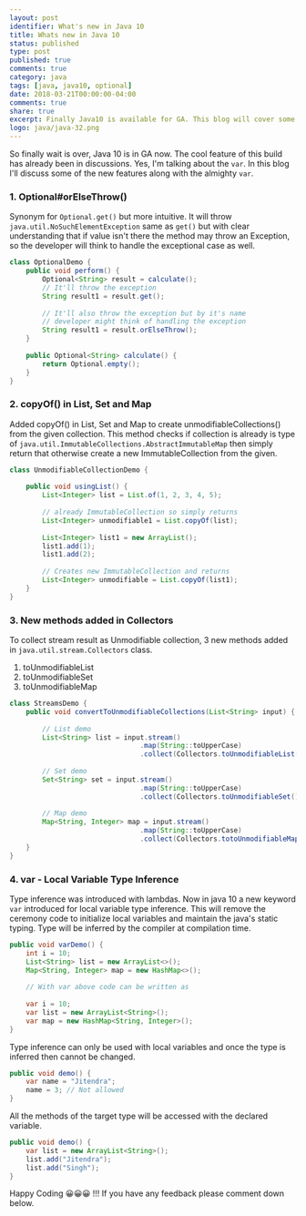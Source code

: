 ```yaml
---
layout: post
identifier: What's new in Java 10
title: Whats new in Java 10
status: published
type: post
published: true
comments: true
category: java
tags: [java, java10, optional]
date: 2018-03-21T00:00:00-04:00
comments: true
share: true
excerpt: Finally Java10 is available for GA. This blog will cover some of the new features introduced in java 10. e.g. Local Variable Type Inference, UnmodifiableCollections in java streams etc
logo: java/java-32.png
---
```


So finally wait is over, Java 10 is in GA now. The cool feature of this build has already been in discussions. Yes, I'm talking about the `var`. In this blog I'll discuss some of the new features along with the almighty `var`.

### 1. Optional#orElseThrow()
Synonym for `Optional.get()` but more intuitive. It will throw `java.util.NoSuchElementException` same as `get()` but with clear understanding that if value isn't there the method may throw an Exception, so the developer will think to handle the exceptional case as well.

```java
class OptionalDemo {
    public void perform() {
        Optional<String> result = calculate();
        // It'll throw the exception 
        String result1 = result.get();
        
        // It'll also throw the exception but by it's name
        // developer might think of handling the exception
        String result1 = result.orElseThrow();
    }
    
    public Optional<String> calculate() {
        return Optional.empty();
    }
}
```

### 2. copyOf() in List, Set and Map
Added copyOf() in List, Set and Map to create unmodifiableCollections() from the given collection. This method checks if collection is already is type of `java.util.ImmutableCollections.AbstractImmutableMap` then simply return that otherwise create a new ImmutableCollection from the given.

```java
class UnmodifiableCollectionDemo {
    
    public void usingList() {
        List<Integer> list = List.of(1, 2, 3, 4, 5);
        
        // already ImmutableCollection so simply returns
        List<Integer> unmodifiable1 = List.copyOf(list); 
        
        List<Integer> list1 = new ArrayList();
        list1.add(1);
        list1.add(2);
        
        // Creates new ImmutableCollection and returns
        List<Integer> unmodifiable = List.copyOf(list1); 
    } 
}
```

### 3. New methods added in Collectors
To collect stream result as Unmodifiable collection, 3 new methods added in `java.util.stream.Collectors` class.
 
1. toUnmodifiableList
2. toUnmodifiableSet
3. toUnmodifiableMap

```java
class StreamsDemo {
    public void convertToUnmodifiableCollections(List<String> input) {
        
        // List demo
        List<String> list = input.stream()
                                .map(String::toUpperCase)
                                .collect(Collectors.toUnmodifiableList());
        
        // Set demo
        Set<String> set = input.stream()
                                .map(String::toUpperCase)
                                .collect(Collectors.toUnmodifiableSet());
        
        // Map demo
        Map<String, Integer> map = input.stream()
                                .map(String::toUpperCase)
                                .collect(Collectors.totoUnmodifiableMap(String::toString, String::length));
    }
}
```

### 4. var - Local Variable Type Inference
Type inference was introduced with lambdas. Now in java 10 a new keyword `var` introduced for local variable type inference. 
  This will remove the ceremony code to initialize local variables and maintain the java's static typing. Type will be 
  inferred by the compiler at compilation time.
  
```java
public void varDemo() {
    int i = 10;
    List<String> list = new ArrayList<>();
    Map<String, Integer> map = new HashMap<>();
    
    // With var above code can be written as
    
    var i = 10; 
    var list = new ArrayList<String>();
    var map = new HashMap<String, Integer>();
}
``` 

Type inference can only be used with local variables and once the type is inferred then cannot be changed.

```java
public void demo() {
    var name = "Jitendra";
    name = 3; // Not allowed
}
``` 
 
All the methods of the target type will be accessed with the declared variable.
```java
public void demo() {
    var list = new ArrayList<String>();
    list.add("Jitendra");
    list.add("Singh");
}
```

Happy Coding 😀😀😀 !!! If you have any feedback please comment down below.
